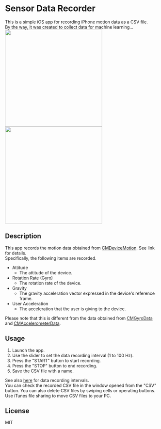 # Sensor Data Recorder
This is a simple iOS app for recording iPhone motion data as a CSV file. <br>
By the way, it was created to collect data for machine learning... <br>
<img src="https://user-images.githubusercontent.com/9309605/64344143-d73ed800-d028-11e9-9cd7-bfafa9fa6f6d.PNG" width="320px">
<img src="https://user-images.githubusercontent.com/9309605/64344302-284ecc00-d029-11e9-9291-b76bec8fd2be.PNG" width="320px">
## Description
This app records the motion data obtained from [CMDeviceMotion](https://developer.apple.com/documentation/coremotion/cmdevicemotion). See link for details. <br>
Specifically, the following items are recorded.

* Attitude
    * The attitude of the device.
* Rotation Rate (Gyro)
    * The rotation rate of the device.
* Gravity
    * The gravity acceleration vector expressed in the device's reference frame.
* User Acceleration
    * The acceleration that the user is giving to the device.

Please note that this is different from the data obtained from [CMGyroData](https://developer.apple.com/documentation/coremotion/cmgyrodata) and [CMAccelerometerData](https://developer.apple.com/documentation/coremotion/cmaccelerometerdata).
## Usage
1. Launch the app.
2. Use the slider to set the data recording interval (1 to 100 Hz).
3. Press the "START" button to start recording.
4. Press the "STOP" button to end recording.
5. Save the CSV file with a name.

See also [here](https://developer.apple.com/documentation/coremotion/cmmotionmanager/1616065-devicemotionupdateinterval) for data recording intervals. <br> 
You can check the recorded CSV file in the window opened from the "CSV" button. You can also delete CSV files by swiping cells or operating buttons.
Use iTunes file sharing to move CSV files to your PC.
## License
MIT
